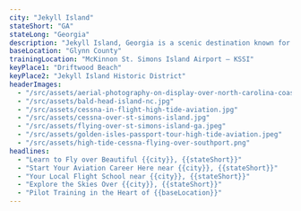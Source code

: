 ```yaml
---
city: "Jekyll Island"
stateShort: "GA"
stateLong: "Georgia"
description: "Jekyll Island, Georgia is a scenic destination known for its coastal beauty and regional charm. It offers an unforgettable view from the sky with landmarks like Driftwood Beach and Jekyll Island Historic District, making it a favorite among pilots and air tour guests."
baseLocation: "Glynn County"
trainingLocation: "McKinnon St. Simons Island Airport – KSSI"
keyPlace1: "Driftwood Beach"
keyPlace2: "Jekyll Island Historic District"
headerImages:
  - "/src/assets/aerial-photography-on-display-over-north-carolina-coast.webp"
  - "/src/assets/bald-head-island-nc.jpg"
  - "/src/assets/cessna-in-flight-high-tide-aviation.jpg"
  - "/src/assets/cessna-over-st-simons-island.jpg"
  - "/src/assets/flying-over-st-simons-island-ga.jpeg"
  - "/src/assets/golden-isles-passport-tour-high-tide-aviation.jpeg"
  - "/src/assets/high-tide-cessna-flying-over-southport.png"
headlines:
  - "Learn to Fly over Beautiful {{city}}, {{stateShort}}"
  - "Start Your Aviation Career Here near {{city}}, {{stateShort}}"
  - "Your Local Flight School near {{city}}, {{stateShort}}"
  - "Explore the Skies Over {{city}}, {{stateShort}}"
  - "Pilot Training in the Heart of {{baseLocation}}"
---
```

